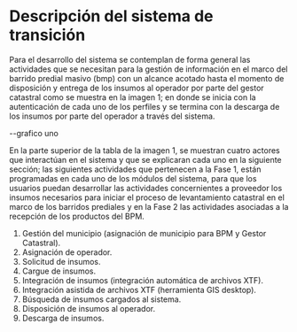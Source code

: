 # Descripción del sistema de transición

Para el desarrollo del sistema se contemplan de forma general las actividades que se necesitan para la gestión de información en el marco del barrido predial masivo (bmp) con un alcance acotado hasta el momento de disposición y entrega de los insumos al operador por parte del gestor catastral como se muestra en la imagen 1; en donde se inicia con la autenticación de cada uno de los perfiles y se termina con la descarga de los insumos por parte del operador a través del sistema. 

--grafico uno

En la parte superior de la tabla de la imagen 1, se muestran cuatro actores que interactúan en el sistema y que se explicaran cada uno en la siguiente sección; las siguientes actividades que pertenecen a la Fase 1, están programadas en cada uno de los módulos del sistema, para que los usuarios puedan desarrollar las actividades concernientes a proveedor los insumos necesarios para iniciar el proceso de levantamiento catastral en el marco de los barridos prediales y en la Fase 2 las actividades asociadas a la recepción de los productos del BPM.

1. Gestión del municipio (asignación de municipio para BPM y Gestor Catastral).
2. Asignación de operador.
3. Solicitud de insumos.
3. Cargue de insumos.
4. Integración de insumos (integración automática de archivos XTF).
5. Integración asistida de archivos XTF (herramienta GIS desktop).
6. Búsqueda de insumos cargados al sistema.
7. Disposición de insumos al operador.
8. Descarga de insumos.

